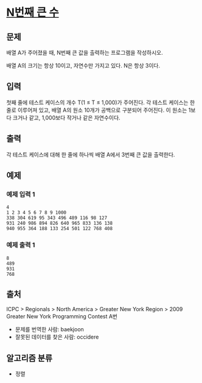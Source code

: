 # [N번째 큰 수](https://www.acmicpc.net/problem/2693)

## 문제

배열 A가 주어졌을 때, N번째 큰 값을 출력하는 프로그램을 작성하시오.

배열 A의 크기는 항상 10이고, 자연수만 가지고 있다. N은 항상 3이다.

## 입력

첫째 줄에 테스트 케이스의 개수 T(1 ≤ T ≤ 1,000)가 주어진다. 각 테스트 케이스는 한 줄로 이루어져 있고, 배열 A의 원소 10개가 공백으로 구분되어 주어진다. 이 원소는 1보다 크거나 같고, 1,000보다 작거나 같은 자연수이다.

## 출력

각 테스트 케이스에 대해 한 줄에 하나씩 배열 A에서 3번째 큰 값을 출력한다.

## 예제

### 예제 입력 1

```
4
1 2 3 4 5 6 7 8 9 1000
338 304 619 95 343 496 489 116 98 127
931 240 986 894 826 640 965 833 136 138
940 955 364 188 133 254 501 122 768 408
```

### 예제 출력 1

```
8
489
931
768
```

## 출처

ICPC > Regionals > North America > Greater New York Region > 2009 Greater New York Programming Contest A번

- 문제를 번역한 사람: baekjoon
- 잘못된 데이터를 찾은 사람: occidere

## 알고리즘 분류

- 정렬
